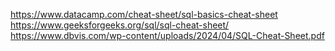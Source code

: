 https://www.datacamp.com/cheat-sheet/sql-basics-cheat-sheet
https://www.geeksforgeeks.org/sql/sql-cheat-sheet/
https://www.dbvis.com/wp-content/uploads/2024/04/SQL-Cheat-Sheet.pdf
